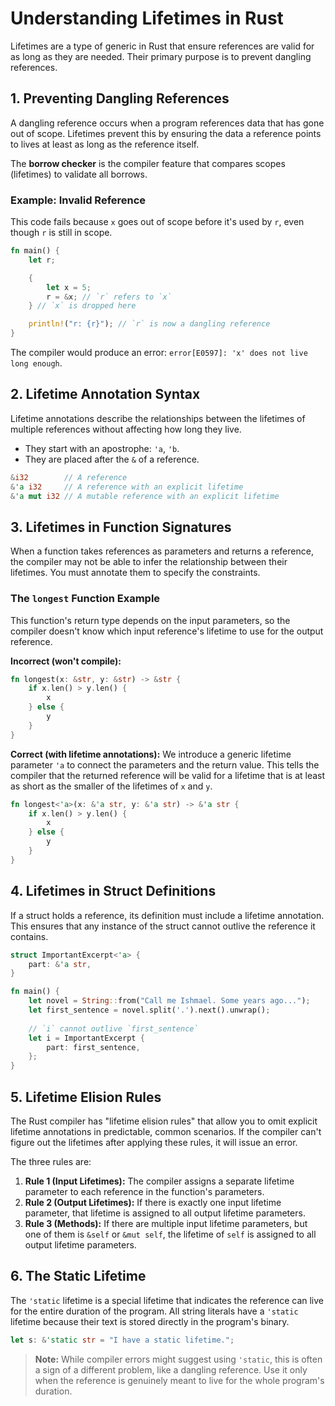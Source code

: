 # Understanding Lifetimes in Rust

Lifetimes are a type of generic in Rust that ensure references are valid for as long as they are needed. Their primary purpose is to prevent dangling references.

## 1\. Preventing Dangling References

A dangling reference occurs when a program references data that has gone out of scope. Lifetimes prevent this by ensuring the data a reference points to lives at least as long as the reference itself.

The **borrow checker** is the compiler feature that compares scopes (lifetimes) to validate all borrows.

### Example: Invalid Reference

This code fails because `x` goes out of scope before it's used by `r`, even though `r` is still in scope.

```rust
fn main() {
    let r;

    {
        let x = 5;
        r = &x; // `r` refers to `x`
    } // `x` is dropped here

    println!("r: {r}"); // `r` is now a dangling reference
}
```

The compiler would produce an error: `error[E0597]: 'x' does not live long enough`.

## 2\. Lifetime Annotation Syntax

Lifetime annotations describe the relationships between the lifetimes of multiple references without affecting how long they live.

  - They start with an apostrophe: `'a`, `'b`.
  - They are placed after the `&` of a reference.

<!-- end list -->

```rust
&i32        // A reference
&'a i32     // A reference with an explicit lifetime
&'a mut i32 // A mutable reference with an explicit lifetime
```

## 3\. Lifetimes in Function Signatures

When a function takes references as parameters and returns a reference, the compiler may not be able to infer the relationship between their lifetimes. You must annotate them to specify the constraints.

### The `longest` Function Example

This function's return type depends on the input parameters, so the compiler doesn't know which input reference's lifetime to use for the output reference.

**Incorrect (won't compile):**

```rust
fn longest(x: &str, y: &str) -> &str {
    if x.len() > y.len() {
        x
    } else {
        y
    }
}
```

**Correct (with lifetime annotations):**
We introduce a generic lifetime parameter `'a` to connect the parameters and the return value. This tells the compiler that the returned reference will be valid for a lifetime that is at least as short as the smaller of the lifetimes of `x` and `y`.

```rust
fn longest<'a>(x: &'a str, y: &'a str) -> &'a str {
    if x.len() > y.len() {
        x
    } else {
        y
    }
}
```

## 4\. Lifetimes in Struct Definitions

If a struct holds a reference, its definition must include a lifetime annotation. This ensures that any instance of the struct cannot outlive the reference it contains.

```rust
struct ImportantExcerpt<'a> {
    part: &'a str,
}

fn main() {
    let novel = String::from("Call me Ishmael. Some years ago...");
    let first_sentence = novel.split('.').next().unwrap();
    
    // `i` cannot outlive `first_sentence`
    let i = ImportantExcerpt {
        part: first_sentence,
    };
}
```

## 5\. Lifetime Elision Rules

The Rust compiler has "lifetime elision rules" that allow you to omit explicit lifetime annotations in predictable, common scenarios. If the compiler can't figure out the lifetimes after applying these rules, it will issue an error.

The three rules are:

1.  **Rule 1 (Input Lifetimes):** The compiler assigns a separate lifetime parameter to each reference in the function's parameters.
2.  **Rule 2 (Output Lifetimes):** If there is exactly one input lifetime parameter, that lifetime is assigned to all output lifetime parameters.
3.  **Rule 3 (Methods):** If there are multiple input lifetime parameters, but one of them is `&self` or `&mut self`, the lifetime of `self` is assigned to all output lifetime parameters.

## 6\. The Static Lifetime

The `'static` lifetime is a special lifetime that indicates the reference can live for the entire duration of the program. All string literals have a `'static` lifetime because their text is stored directly in the program's binary.

```rust
let s: &'static str = "I have a static lifetime.";
```

> **Note:** While compiler errors might suggest using `'static`, this is often a sign of a different problem, like a dangling reference. Use it only when the reference is genuinely meant to live for the whole program's duration.